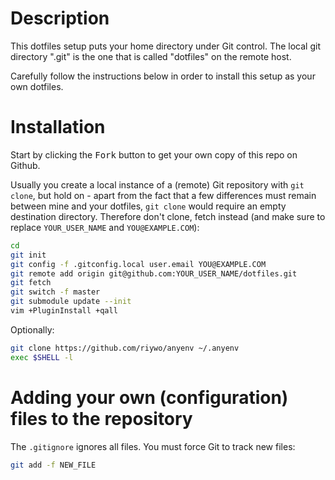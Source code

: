# Description

This dotfiles setup puts your home directory under Git control.
The local git directory ".git" is the one that is called "dotfiles" on
the remote host.

Carefully follow the instructions below in order to install this setup
as your own dotfiles.

# Installation

Start by clicking the <kbd>Fork</kbd> button to get your own copy of
this repo on Github.

Usually you create a local instance of a (remote) Git repository with
`git clone`, but hold on - apart from the fact that a few differences
must remain between mine and your dotfiles, `git clone` would require
an empty destination directory. Therefore don't clone, fetch instead
(and make sure to replace `YOUR_USER_NAME` and `YOU@EXAMPLE.COM`):

```sh
cd
git init
git config -f .gitconfig.local user.email YOU@EXAMPLE.COM
git remote add origin git@github.com:YOUR_USER_NAME/dotfiles.git
git fetch
git switch -f master
git submodule update --init
vim +PluginInstall +qall
```

Optionally:

```sh
git clone https://github.com/riywo/anyenv ~/.anyenv
exec $SHELL -l
```

# Adding your own (configuration) files to the repository

The `.gitignore` ignores all files. You must force Git to track new files:

```sh
git add -f NEW_FILE
```

